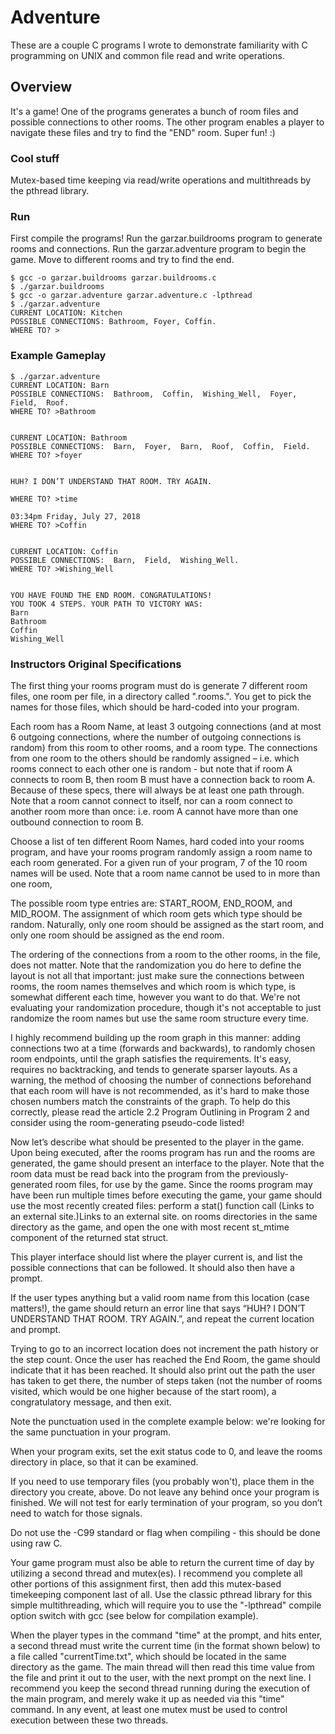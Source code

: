# Adventure

These are a couple C programs I wrote to demonstrate familiarity with C programming on UNIX and common file read and write operations.

## Overview

It's a game! One of the programs generates a bunch of room files and possible connections to other rooms. The other program enables a player to navigate these files and try to find the "END" room. Super fun! :)

### Cool stuff

Mutex-based time keeping via read/write operations and multithreads by the pthread library.

### Run

First compile the programs! Run the garzar.buildrooms program to generate rooms and connections. Run the garzar.adventure program to begin the game. Move to different rooms and try to find the end.

```
$ gcc -o garzar.buildrooms garzar.buildrooms.c
$ ./garzar.buildrooms
$ gcc -o garzar.adventure garzar.adventure.c -lpthread
$ ./garzar.adventure
CURRENT LOCATION: Kitchen
POSSIBLE CONNECTIONS: Bathroom, Foyer, Coffin.
WHERE TO? >
```

### Example Gameplay

```
$ ./garzar.adventure
CURRENT LOCATION: Barn
POSSIBLE CONNECTIONS:  Bathroom,  Coffin,  Wishing_Well,  Foyer,  Field,  Roof.
WHERE TO? >Bathroom


CURRENT LOCATION: Bathroom
POSSIBLE CONNECTIONS:  Barn,  Foyer,  Barn,  Roof,  Coffin,  Field.
WHERE TO? >foyer


HUH? I DON’T UNDERSTAND THAT ROOM. TRY AGAIN.

WHERE TO? >time

03:34pm Friday, July 27, 2018
WHERE TO? >Coffin


CURRENT LOCATION: Coffin
POSSIBLE CONNECTIONS:  Barn,  Field,  Wishing_Well.
WHERE TO? >Wishing_Well


YOU HAVE FOUND THE END ROOM. CONGRATULATIONS!
YOU TOOK 4 STEPS. YOUR PATH TO VICTORY WAS:
Barn
Bathroom
Coffin
Wishing_Well
```

### Instructors Original Specifications

The first thing your rooms program must do is generate 7 different room files, one room per file, in a directory called "<STUDENT ONID USERNAME>.rooms.<PROCESS ID>". You get to pick the names for those files, which should be hard-coded into your program.

Each room has a Room Name, at least 3 outgoing connections (and at most 6 outgoing connections, where the number of outgoing connections is random) from this room to other rooms, and a room type. The connections from one room to the others should be randomly assigned – i.e. which rooms connect to each other one is random - but note that if room A connects to room B, then room B must have a connection back to room A. Because of these specs, there will always be at least one path through. Note that a room cannot connect to itself, nor can a room connect to another room more than once: i.e. room A cannot have more than one outbound connection to room B.

Choose a list of ten different Room Names, hard coded into your rooms program, and have your rooms program randomly assign a room name to each room generated. For a given run of your program, 7 of the 10 room names will be used. Note that a room name cannot be used to in more than one room,

The possible room type entries are: START_ROOM, END_ROOM, and MID_ROOM. The assignment of which room gets which type should be random. Naturally, only one room should be assigned as the start room, and only one room should be assigned as the end room.

The ordering of the connections from a room to the other rooms, in the file, does not matter. Note that the randomization you do here to define the layout is not all that important: just make sure the connections between rooms, the room names themselves and which room is which type, is somewhat different each time, however you want to do that. We're not evaluating your randomization procedure, though it's not acceptable to just randomize the room names but use the same room structure every time.

I highly recommend building up the room graph in this manner: adding connections two at a time (forwards and backwards), to randomly chosen room endpoints, until the graph satisfies the requirements. It's easy, requires no backtracking, and tends to generate sparser layouts. As a warning, the method of choosing the number of connections beforehand that each room will have is not recommended, as it's hard to make those chosen numbers match the constraints of the graph. To help do this correctly, please read the article 2.2 Program Outlining in Program 2 and consider using the room-generating pseudo-code listed!

Now let’s describe what should be presented to the player in the game. Upon being executed, after the rooms program has run and the rooms are generated, the game should present an interface to the player. Note that the room data must be read back into the program from the previously-generated room files, for use by the game. Since the rooms program may have been run multiple times before executing the game, your game should use the most recently created files: perform a stat() function call (Links to an external site.)Links to an external site. on rooms directories in the same directory as the game, and open the one with most recent st_mtime component of the returned stat struct.

This player interface should list where the player current is, and list the possible connections that can be followed. It should also then have a prompt.

If the user types anything but a valid room name from this location (case matters!), the game should return an error line that says “HUH? I DON’T UNDERSTAND THAT ROOM. TRY AGAIN.”, and repeat the current location and prompt.

Trying to go to an incorrect location does not increment the path history or the step count. Once the user has reached the End Room, the game should indicate that it has been reached. It should also print out the path the user has taken to get there, the number of steps taken (not the number of rooms visited, which would be one higher because of the start room), a congratulatory message, and then exit.

Note the punctuation used in the complete example below: we're looking for the same punctuation in your program.

When your program exits, set the exit status code to 0, and leave the rooms directory in place, so that it can be examined.

If you need to use temporary files (you probably won't), place them in the directory you create, above. Do not leave any behind once your program is finished. We will not test for early termination of your program, so you don’t need to watch for those signals.

Do not use the -C99 standard or flag when compiling - this should be done using raw C.

Your game program must also be able to return the current time of day by utilizing a second thread and mutex(es). I recommend you complete all other portions of this assignment first, then add this mutex-based timekeeping component last of all. Use the classic pthread library for this simple multithreading, which will require you to use the "-lpthread" compile option switch with gcc (see below for compilation example).

When the player types in the command "time" at the prompt, and hits enter, a second thread must write the current time (in the format shown below) to a file called "currentTime.txt", which should be located in the same directory as the game. The main thread will then read this time value from the file and print it out to the user, with the next prompt on the next line. I recommend you keep the second thread running during the execution of the main program, and merely wake it up as needed via this "time" command. In any event, at least one mutex must be used to control execution between these two threads.
